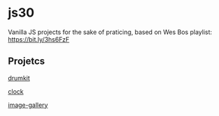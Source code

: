 # js30

Vanilla JS projects for the sake of praticing, based on Wes Bos playlist: https://bit.ly/3hs6FzF

## Projetcs

[drumkit](https://guilhermespopolin.github.io/js30/drumkit)

[clock](https://guilhermespopolin.github.io/js30/clock)

[image-gallery](https://guilhermespopolin.github.io/js30/image-gallery)
